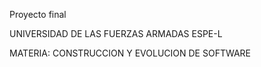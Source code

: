 Proyecto final

UNIVERSIDAD DE LAS FUERZAS ARMADAS ESPE-L

MATERIA: CONSTRUCCION Y EVOLUCION DE SOFTWARE
